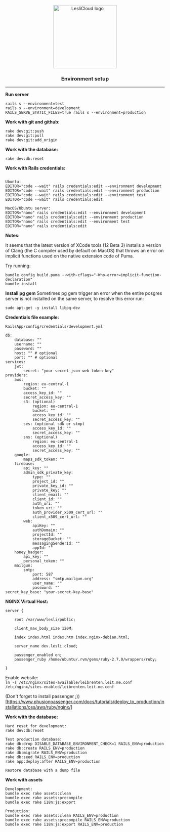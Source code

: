 <p align="center">
	<img width="200" alt="LesliCloud logo" src="https://cdn.lesli.tech//lesli/brand/lesli-logo.svg" />
</p>

<h3 align="center">Environment setup</h3>

<hr/>


__Run server__
```shell
rails s --environment=test
rails s --environment=development
RAILS_SERVE_STATIC_FILES=true rails s --environment=production 
```


__Work with git and github:__
```shell
rake dev:git:push
rake dev:git:pull
rake dev:git:add_origin
```


__Work with the database:__
```shell
rake dev:db:reset
```


__Work with Rails credentials:__
```shell

Ubuntu:
EDITOR="code --wait" rails credentials:edit --environment development
EDITOR="code --wait" rails credentials:edit --environment production
EDITOR="code --wait" rails credentials:edit --environment test
EDITOR="code --wait" rails credentials:edit

MacOS/Ubuntu server:
EDITOR="nano" rails credentials:edit --environment development
EDITOR="nano" rails credentials:edit --environment production
EDITOR="nano" rails credentials:edit --environment test
EDITOR="nano" rails credentials:edit
````


__Notes:__

It seems that the latest version of XCode tools (12 Beta 3) installs a version of Clang (the C compiler used by default on MacOS) that throws an error on implicit functions used on the native extension code of Puma.  
  
Try running:  
```shell
bundle config build.puma --with-cflags="-Wno-error=implicit-function-declaration"
bundle install
````


__Install pg gem__
Sometimes pg gem trigger an error when the entire posgres server is not installed on the same server, to resolve this error run:  

```shell
sudo apt-get -y install libpq-dev
```


__Credentials file example:__
```
RailsApp/config/credentials/development.yml  

db:
    database: ""
    username: ""
    password: ""
    host: "" # optional
    port: "" # optional
services:
    jwt:
        secret: "your-secret-json-web-token-key"
providers:
    aws:
        region: eu-central-1
        bucket: ""
        access_key_id: ""
        secret_access_key: ""
        s3: (optional)
            region: eu-central-1
            bucket: ""
            access_key_id: ""
            secret_access_key: ""
        ses: (optional sdk or stmp)
            access_key_id: ""
            secret_access_key: ""
        sns: (optional)
            region: eu-central-1
            access_key_id: ""
            secret_access_key: ""
    google:
        maps_sdk_token: ""
    firebase:
        api_key: ""
        admin_sdk_private_key:
            type: ""
            project_id: ""
            private_key_id: ""
            private_key: ""
            client_email: ""
            client_id: ""
            auth_uri: ""
            token_uri: ""
            auth_provider_x509_cert_url: ""
            client_x509_cert_url: ""
        web:
            apiKey: ""
            authDomain: ""
            projectId: ""
            storageBucket: ""
            messagingSenderId: ""
            appId: ""
    honey_badger:
        api_key: ""
        personal_token: ""
    mailgun:
        smtp:
            port: 587
            address: "smtp.mailgun.org"
            user_name: ""
            password: ""
secret_key_base: "your-secret-key-base"
```

__NGINX Virtual Host:__
```
server {

    root /var/www/lesli/public;

    client_max_body_size 120M;

    index index.html index.htm index.nginx-debian.html;

    server_name dev.lesli.cloud;

    passenger_enabled on;
    passenger_ruby /home/ubuntu/.rvm/gems/ruby-2.7.0/wrappers/ruby;

}
````

Enable website:  
`ln -s /etc/nginx/sites-available/leibrenten.leit.me.conf /etc/nginx/sites-enabled/leibrenten.leit.me.conf`

(Don't forget to install passenger ;))[https://www.phusionpassenger.com/docs/tutorials/deploy_to_production/installations/oss/aws/ruby/nginx/]

__Work with the database:__
```shell
Hard reset for development:
rake dev:db:reset 

Test production database:
rake db:drop DISABLE_DATABASE_ENVIRONMENT_CHECK=1 RAILS_ENV=production
rake db:create RAILS_ENV=production
rake db:migrate RAILS_ENV=production
rake db:seed RAILS_ENV=production 
rake app:deploy:after RAILS_ENV=production

Restore database with a dump file

```


__Work with assets__
```shell
Development:
bundle exec rake assets:clean 
bundle exec rake assets:precompile 
bundle exec rake i18n:js:export 

Production:
bundle exec rake assets:clean RAILS_ENV=production
bundle exec rake assets:precompile RAILS_ENV=production
bundle exec rake i18n:js:export RAILS_ENV=production
```

